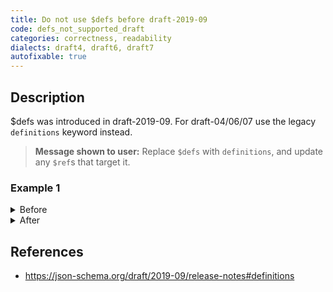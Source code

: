 ```yaml
---
title: Do not use $defs before draft-2019-09
code: defs_not_supported_draft
categories: correctness, readability
dialects: draft4, draft6, draft7
autofixable: true
---
```


## Description
$defs was introduced in draft-2019-09. For draft-04/06/07 use the legacy `definitions` keyword instead.

> **Message shown to user:**
> Replace `$defs` with `definitions`, and update any `$ref`s that target it.

### Example 1
<details><summary>Before</summary>

```json
{
  "$schema": "http://json-schema.org/draft-07/schema#",
  "$ref": "#/$defs/uuid",
  "$defs": {
    "uuid": {
      "type": "string",
      "format": "uuid"
    }
  }
}
```
</details>

<details><summary>After</summary>

```json
{
  "$schema": "http://json-schema.org/draft-07/schema#",
  "$ref": "#/definitions/uuid",
  "definitions": {
    "uuid": {
      "type": "string",
      "format": "uuid"
    }
  }
}
```
</details>

## References
* <https://json-schema.org/draft/2019-09/release-notes#definitions>

